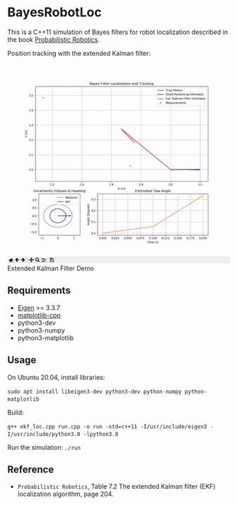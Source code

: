# BayesRobotLoc

This is a C++11 simulation of Bayes filters for robot localization described in the book [Probabilistic Robotics](http://www.probabilistic-robotics.org/).

Position tracking with the extended Kalman filter:

<img src="./demo.gif" width=800 alt="Extended Kalman Filter Demo">Extended Kalman Filter Demo</img>


Requirements
------------

* [Eigen](http://eigen.tuxfamily.org) >= 3.3.7
* [matplotlib-cpp](https://github.com/lava/matplotlib-cpp)
* python3-dev
* python3-numpy
* python3-matplotlib


Usage
-----

On Ubuntu 20.04, install libraries:

`sudo apt install libeigen3-dev python3-dev python-numpy python-matplotlib`

Build:

`g++ ekf_loc.cpp run.cpp -o run -std=c++11 -I/usr/include/eigen3 -I/usr/include/python3.8 -lpython3.8`

Run the simulation: `./run`

Reference
-------------
* `Probabilistic Robotics`, Table 7.2 The extended Kalman filter (EKF) localization algorithm, page 204.
